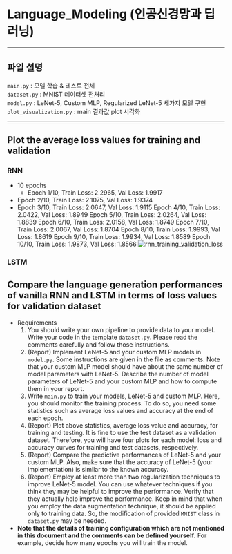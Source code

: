 # Language_Modeling (인공신경망과 딥러닝)


  
--------------------------------------------------------------------------------------
## 파일 설명

```main.py``` : 모델 학습 & 테스트 전체 <br/>
```dataset.py``` : MNIST 데이터셋 전처리 <br/>
```model.py``` : LeNet-5, Custom MLP, Regularized LeNet-5 세가지 모델 구현 <br/>
```plot_visualization.py``` : main 결과값 plot 시각화 <br/>

--------------------------------------------------------------------------------------

## Plot the average loss values for training and validation
### RNN 
* 10 epochs
   * Epoch 1/10, Train Loss: 2.2965, Val Loss: 1.9917
* Epoch 2/10, Train Loss: 2.1075, Val Loss: 1.9374
* Epoch 3/10, Train Loss: 2.0647, Val Loss: 1.9115
Epoch 4/10, Train Loss: 2.0422, Val Loss: 1.8949
Epoch 5/10, Train Loss: 2.0264, Val Loss: 1.8839
Epoch 6/10, Train Loss: 2.0158, Val Loss: 1.8749
Epoch 7/10, Train Loss: 2.0067, Val Loss: 1.8704
Epoch 8/10, Train Loss: 1.9993, Val Loss: 1.8619
Epoch 9/10, Train Loss: 1.9934, Val Loss: 1.8589
Epoch 10/10, Train Loss: 1.9873, Val Loss: 1.8566
![rnn_training_validation_loss](https://github.com/Sunni-yoon/Language_Modeling/assets/118954283/14783fc3-fdda-4b3e-a019-1781c504f095)

### LSTM
## Compare the language generation performances of vanilla RNN and LSTM in terms of loss values for validation dataset
- Requirements
    1. You should write your own pipeline to provide data to your model. Write your code in the template `dataset.py`. Please read the comments carefully and follow those instructions.
    2. (Report) Implement LeNet-5 and your custom MLP models in `model.py`. Some instructions are given in the file as comments. Note that your custom MLP model should have about the same number of model parameters with LeNet-5. Describe the number of model parameters of LeNet-5 and your custom MLP and how to compute them in your report.
    3. Write `main.py` to train your models, LeNet-5 and custom MLP. Here, you should monitor the training process. To do so, you need some statistics such as average loss values and accuracy at the end of each epoch.
    4. (Report) Plot above statistics, average loss value and accuracy, for training and testing. It is fine to use the test dataset as a validation dataset. Therefore, you will have four plots for each model: loss and accuracy curves for training and test datasets, respectively.
    5. (Report) Compare the predictive performances of LeNet-5 and your custom MLP. Also, make sure that the accuracy of LeNet-5 (your implementation) is similar to the known accuracy. 
    6. (Report) Employ at least more than two regularization techniques to improve LeNet-5 model. You can use whatever techniques if you think they may be helpful to improve the performance. Verify that they actually help improve the performance. Keep in mind that when you employ the data augmentation technique, it should be applied only to training data. So, the modification of provided `MNIST` class in `dataset.py` may be needed.
- **Note that the details of training configuration which are not mentioned in this document and the comments can be defined yourself.** For example, decide how many epochs you will train the model.

